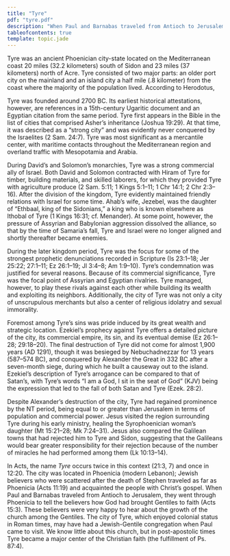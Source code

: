 ```yaml
---
title: "Tyre"
pdf: "tyre.pdf"
description: "When Paul and Barnabas traveled from Antioch to Jerusalem, they went through Phoenicia to tell the believers how God had brought Gentiles to faith (Acts 15:3)."
tableofcontents: true
template: topic.jade
---
```


Tyre was an ancient Phoenician city-state located on the Mediterranean
coast 20 miles (32.2 kilometers) south of Sidon and 23 miles (37
kilometers) north of Acre. Tyre consisted of two major parts: an older
port city on the mainland and an island city a half mile (.8 kilometer)
from the coast where the majority of the population lived. According to
Herodotus,

Tyre was founded around 2700 BC. Its earliest historical attestations,
however, are references in a 15th-century Ugaritic document and an
Egyptian citation from the same period. Tyre first appears in the Bible
in the list of cities that comprised Asher’s inheritance (Joshua 19:29).
At that time, it was described as a “strong city” and was evidently
never conquered by the Israelites (2 Sam. 24:7). Tyre was most
significant as a mercantile center, with maritime contacts throughout
the Mediterranean region and overland traffic with Mesopotamia and
Arabia.

During David’s and Solomon’s monarchies, Tyre was a strong commercial
ally of Israel. Both David and Solomon contracted with Hiram of Tyre for
timber, building materials, and skilled laborers, for which they
provided Tyre with agriculture produce (2 Sam. 5:11; 1 Kings 5:1–11; 1
Chr 14:1; 2 Chr 2:3–16). After the division of the kingdom, Tyre
evidently maintained friendly relations with Israel for some time.
Ahab’s wife, Jezebel, was the daughter of “Ethbaal, king of the
Sidonians,” a king who is known elsewhere as Ithobal of Tyre (1 Kings
16:31; cf. Menander). At some point, however, the pressure of Assyrian
and Babylonian aggression dissolved the alliance, so that by the time of
Samaria’s fall, Tyre and Israel were no longer aligned and shortly
thereafter became enemies.

During the later kingdom period, Tyre was the focus for some of the
strongest prophetic denunciations recorded in Scripture (Is 23:1–18; Jer
25:22; 27:1–11; Ez 26:1–19; Jl 3:4–8; Am 1:9–10). Tyre’s condemnation
was justified for several reasons. Because of its commercial
significance, Tyre was the focal point of Assyrian and Egyptian
rivalries. Tyre managed, however, to play these rivals against each
other while building its wealth and exploiting its neighbors.
Additionally, the city of Tyre was not only a city of unscrupulous
merchants but also a center of religious idolatry and sexual immorality.

Foremost among Tyre’s sins was pride induced by its great wealth and
strategic location. Ezekiel’s prophecy against Tyre offers a detailed
picture of the city, its commercial empire, its sin, and its eventual
demise (Ez 26:1–28; 29:18–20). The final destruction of Tyre did not
come for almost 1,900 years (AD 1291), though it was besieged by
Nebuchadnezzar for 13 years (587–574 BC), and conquered by Alexander the
Great in 332 BC after a seven-month siege, during which he built a
causeway out to the island. Ezekiel’s description of Tyre’s arrogance
can be compared to that of Satan’s, with Tyre’s words “I am a God, I sit
in the seat of God” (KJV) being the expression that led to the fall of
both Satan and Tyre (Ezek. 28:2).

Despite Alexander’s destruction of the city, Tyre had regained
prominence by the NT period, being equal to or greater than Jerusalem in
terms of population and commercial power. Jesus visited the region
surrounding Tyre during his early ministry, healing the Syrophoenician
woman’s daughter (Mt 15:21–28; Mk 7:24–31). Jesus also compared the
Galilean towns that had rejected him to Tyre and Sidon, suggesting that
the Galileans would bear greater responsibility for their rejection
because of the number of miracles he had performed among them (Lk
10:13–14).

In Acts, the name *Tyre* occurs twice in this context (21:3, 7) and once
in 12:20. The city was located in Phoenicia (modern Lebanon); Jewish
believers who were scattered after the death of Stephen traveled as far
as Phoenicia (Acts 11:19) and acquainted the people with Christ’s
gospel. When Paul and Barnabas traveled from Antioch to Jerusalem, they
went through Phoenicia to tell the believers how God had brought
Gentiles to faith (Acts 15:3). These believers were very happy to hear
about the growth of the church among the Gentiles. The city of Tyre,
which enjoyed colonial status in Roman times, may have had a
Jewish-Gentile congregation when Paul came to visit. We know little
about this church, but in post-apostolic times Tyre became a major
center of the Christian faith (the fulfillment of Ps. 87:4).

